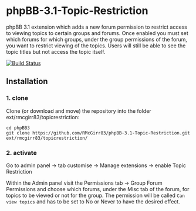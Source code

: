 phpBB-3.1-Topic-Restriction
=========================

phpBB 3.1 extension which adds a new forum permission to restrict access to viewing topics to certain groups and forums.  Once enabled you must set which forums for which groups, under the group permissions of the forum, you want to restrict viewing of the topics.  Users will still be able to see the topic titles but not access the topic itself.


[![Build Status](https://travis-ci.org/RMcGirr83/phpBB-3.1-Topic-Restriction.svg?branch=master)](https://travis-ci.org/RMcGirr83/phpBB-3.1-Topic-Restriction)
## Installation

### 1. clone
Clone (or download and move) the repository into the folder ext/rmcgirr83/topicrestriction:

```
cd phpBB3
git clone https://github.com/RMcGirr83/phpBB-3.1-Topic-Restriction.git ext/rmcgirr83/topicrestriction/
```

### 2. activate
Go to admin panel -> tab customise -> Manage extensions -> enable Topic Restriction

Within the Admin panel visit the Permissions tab -> Group Forum Permissions and choose which forums, under the Misc tab of the forum, for topics to be viewed or not for the group.  The permission will be called `Can view topics` and has to be set to No or Never to have the desired effect.
